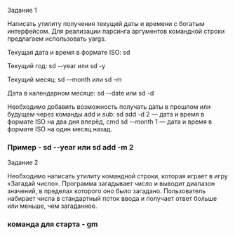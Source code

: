 Задание 1

Написать утилиту получения текущей даты и времени с богатым интерфейсом. Для реализации парсинга аргументов командной строки предлагаем использовать yargs.

Текущая дата и время в формате ISO: sd

Текущий год: sd --year или sd -y

Текущий месяц: sd --month или sd -m

Дата в календарном месяце: sd --date или sd -d

Необходимо добавить возможность получать даты в прошлом или будущем через 
команды add и sub: sd add -d 2 — дата и время в формате ISO на два дня вперёд, 
cmd sd --month 1 — дата и время в формате ISO на один месяц назад.

### Пример - sd --year или sd add -m 2

Задание 2

Необходимо написать утилиту командной строки, которая играет в игру «Загадай число». Программа загадывает число и выводит диапазон значений, в пределах которого оно было загадано. Пользователь набирает числа в стандартный поток ввода и получает ответ больше или меньше, чем загаданное.

### команда для старта - gm